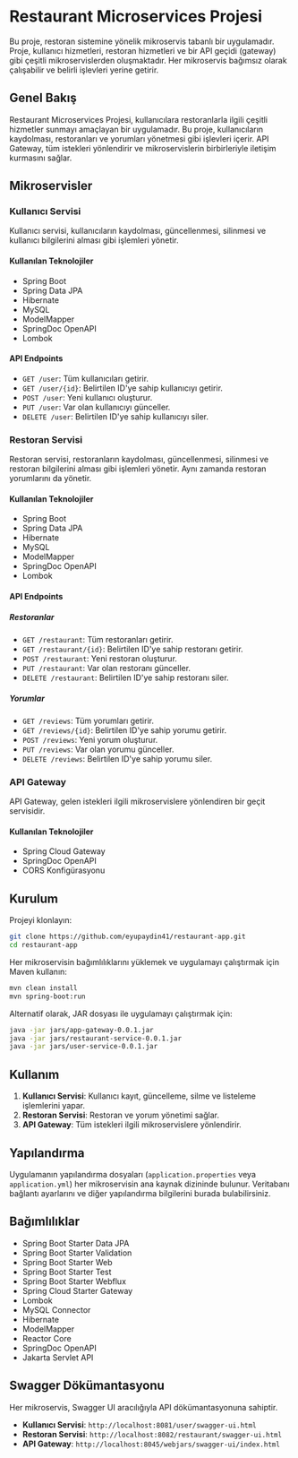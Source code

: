 # Restaurant Microservices Projesi

Bu proje, restoran sistemine yönelik mikroservis tabanlı bir uygulamadır. Proje, kullanıcı hizmetleri, restoran hizmetleri ve bir API geçidi (gateway) gibi çeşitli mikroservislerden oluşmaktadır. Her mikroservis bağımsız olarak çalışabilir ve belirli işlevleri yerine getirir.

## Genel Bakış

Restaurant Microservices Projesi, kullanıcılara restoranlarla ilgili çeşitli hizmetler sunmayı amaçlayan bir uygulamadır. Bu proje, kullanıcıların kaydolması, restoranları ve yorumları yönetmesi gibi işlevleri içerir. API Gateway, tüm istekleri yönlendirir ve mikroservislerin birbirleriyle iletişim kurmasını sağlar.

## Mikroservisler

### Kullanıcı Servisi

Kullanıcı servisi, kullanıcıların kaydolması, güncellenmesi, silinmesi ve kullanıcı bilgilerini alması gibi işlemleri yönetir.

#### Kullanılan Teknolojiler
- Spring Boot
- Spring Data JPA
- Hibernate
- MySQL
- ModelMapper
- SpringDoc OpenAPI
- Lombok

#### API Endpoints
- `GET /user`: Tüm kullanıcıları getirir.
- `GET /user/{id}`: Belirtilen ID'ye sahip kullanıcıyı getirir.
- `POST /user`: Yeni kullanıcı oluşturur.
- `PUT /user`: Var olan kullanıcıyı günceller.
- `DELETE /user`: Belirtilen ID'ye sahip kullanıcıyı siler.


### Restoran Servisi

Restoran servisi, restoranların kaydolması, güncellenmesi, silinmesi ve restoran bilgilerini alması gibi işlemleri yönetir. Aynı zamanda restoran yorumlarını da yönetir.

#### Kullanılan Teknolojiler

-   Spring Boot
-   Spring Data JPA
-   Hibernate
-   MySQL
-   ModelMapper
-   SpringDoc OpenAPI
-   Lombok

#### API Endpoints

##### Restoranlar

-   `GET /restaurant`: Tüm restoranları getirir.
-   `GET /restaurant/{id}`: Belirtilen ID'ye sahip restoranı getirir.
-   `POST /restaurant`: Yeni restoran oluşturur.
-   `PUT /restaurant`: Var olan restoranı günceller.
-   `DELETE /restaurant`: Belirtilen ID'ye sahip restoranı siler.

##### Yorumlar

-   `GET /reviews`: Tüm yorumları getirir.
-   `GET /reviews/{id}`: Belirtilen ID'ye sahip yorumu getirir.
-   `POST /reviews`: Yeni yorum oluşturur.
-   `PUT /reviews`: Var olan yorumu günceller.
-   `DELETE /reviews`: Belirtilen ID'ye sahip yorumu siler.
### API Gateway

API Gateway, gelen istekleri ilgili mikroservislere yönlendiren bir geçit servisidir.

#### Kullanılan Teknolojiler
- Spring Cloud Gateway
- SpringDoc OpenAPI
- CORS Konfigürasyonu

## Kurulum

Projeyi klonlayın:
```bash
git clone https://github.com/eyupaydin41/restaurant-app.git
cd restaurant-app
```
Her mikroservisin bağımlılıklarını yüklemek ve uygulamayı çalıştırmak için Maven kullanın:
```bash
mvn clean install
mvn spring-boot:run
```
Alternatif olarak, JAR dosyası ile uygulamayı çalıştırmak için:
```bash
java -jar jars/app-gateway-0.0.1.jar
java -jar jars/restaurant-service-0.0.1.jar
java -jar jars/user-service-0.0.1.jar  
```


## Kullanım

1. **Kullanıcı Servisi**: Kullanıcı kayıt, güncelleme, silme ve listeleme işlemlerini yapar.
2. **Restoran Servisi**: Restoran ve yorum yönetimi sağlar.
3. **API Gateway**: Tüm istekleri ilgili mikroservislere yönlendirir.

## Yapılandırma

Uygulamanın yapılandırma dosyaları (`application.properties` veya `application.yml`) her mikroservisin ana kaynak dizininde bulunur. Veritabanı bağlantı ayarlarını ve diğer yapılandırma bilgilerini burada bulabilirsiniz.

## Bağımlılıklar

- Spring Boot Starter Data JPA
- Spring Boot Starter Validation
- Spring Boot Starter Web
- Spring Boot Starter Test
- Spring Boot Starter Webflux
- Spring Cloud Starter Gateway
- Lombok
- MySQL Connector
- Hibernate
- ModelMapper
- Reactor Core
- SpringDoc OpenAPI
- Jakarta Servlet API

## Swagger Dökümantasyonu

Her mikroservis, Swagger UI aracılığıyla API dökümantasyonuna sahiptir.

- **Kullanıcı Servisi**: `http://localhost:8081/user/swagger-ui.html`
- **Restoran Servisi**: `http://localhost:8082/restaurant/swagger-ui.html`
- **API Gateway**: `http://localhost:8045/webjars/swagger-ui/index.html`

